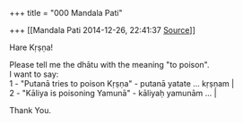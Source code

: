 +++
title = "000 Mandala Pati"

+++
[[Mandala Pati	2014-12-26, 22:41:37 [Source](https://groups.google.com/g/samskrita/c/chnBiOLAqEI)]]



Hare Kṛṣṇa!  
  
Please tell me the dhātu with the meaning "to poison".  
I want to say:  
1 - "Putanā tries to poison Kṛṣṇa" - putanā yatate ... kṛṣṇam \|  
2 - "Kāliya is poisoning Yamunā" - kāliyaḥ yamunām ... \|  
  
Thank You.  
  
  

